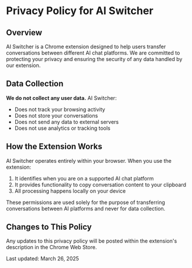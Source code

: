 # Privacy Policy for AI Switcher

## Overview
AI Switcher is a Chrome extension designed to help users transfer conversations between different AI chat platforms. We are committed to protecting your privacy and ensuring the security of any data handled by our extension.

## Data Collection
**We do not collect any user data.** AI Switcher:
- Does not track your browsing activity
- Does not store your conversations
- Does not send any data to external servers
- Does not use analytics or tracking tools

## How the Extension Works
AI Switcher operates entirely within your browser. When you use the extension:
1. It identifies when you are on a supported AI chat platform
2. It provides functionality to copy conversation content to your clipboard
3. All processing happens locally on your device

These permissions are used solely for the purpose of transferring conversations between AI platforms and never for data collection.

## Changes to This Policy
Any updates to this privacy policy will be posted within the extension's description in the Chrome Web Store.

Last updated: March 26, 2025